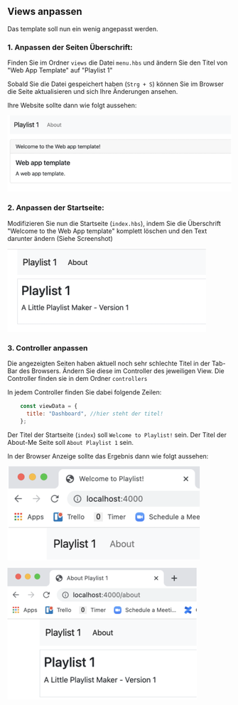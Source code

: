 ## Views anpassen

Das template soll nun ein wenig angepasst werden.

### 1. Anpassen der Seiten Überschrift: 
Finden Sie im Ordner `views` die Datei `menu.hbs` und ändern Sie den Titel von "Web App Template" auf "Playlist 1"

Sobald Sie die Datei gespeichert haben (`Strg + S`) können Sie im Browser die Seite aktualisieren und sich Ihre Änderungen ansehen.

Ihre Website sollte dann wie folgt aussehen:

![img.png](img/Anpassung_01.png)

### 2. Anpassen der Startseite:
Modifizieren Sie nun die Startseite (`index.hbs`), indem Sie die Überschrift "Welcome to the Web App template" komplett löschen und den Text darunter ändern (Siehe Screenshot) 

![img.png](img/Anpassung_02.png)


### 3. Controller anpassen

Die angezeigten Seiten haben aktuell noch sehr schlechte Titel in der Tab-Bar des Browsers.
Ändern Sie diese im Controller des jeweiligen View. 
Die Controller finden sie in dem Ordner `controllers`

In jedem Controller finden Sie dabei folgende Zeilen: 
~~~ js
    const viewData = {
      title: "Dashboard", //hier steht der titel!
    };
~~~

Der Titel der Startseite (`index`) soll `Welcome to Playlist!` sein.
Der Titel der About-Me Seite soll `About Playlist 1` sein.

In der Browser Anzeige sollte das Ergebnis dann wie folgt aussehen:

![img.png](img/Anpassung_03.png)

![img.png](img/Anpassung_04.png)

